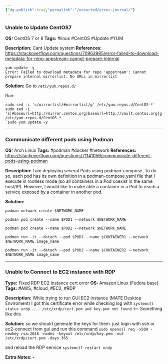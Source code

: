 ```yaml
---
{"dg-publish":true,"permalink":"/unsorted/error-journal/"}
---
```


### Unable to Update CentOS7
**OS:** CentOS 7 or 8
**Tags:** #linux #CentOS #Update #YUM

**Description:** Cant Update system
**References:** https://stackoverflow.com/questions/70963985/error-failed-to-download-metadata-for-repo-appstream-cannot-prepare-internal

```
yum update -y
Error: Failed to download metadata for repo 'appstream': Cannot prepare internal mirrorlist: No URLs in mirrorlist
```

**Solution:** 
Go to `/etc/yum.repos.d/`

Run:
```
sudo sed -i 's/mirrorlist/#mirrorlist/g' /etc/yum.repos.d/CentOS-*`
sudo sed -i 's|#baseurl=http://mirror.centos.org|baseurl=http://vault.centos.org|g' /etc/yum.repos.d/CentOS-*
`sudo yum update -y
```

---
### Communicate different pods using Podman

**OS:** Arch Linux
**Tags:** #podman #docker #network
**References:** https://stackoverflow.com/questions/71141056/communicate-different-pods-using-podman

**Description:**
I am deploying several Pods using podman-compose. To do so, each pod has its own definition in a podman-compose.yaml file that I execute in rootless mode (so all containers in a Pod coexist in the same host/IP). However, I would like to make able a container in a Pod to reach a service exposed by a container in another pod.

**Solution:**
```
podman network create $NETWORK_NAME

podman pod create --name $POD1 --network $NETWORK_NAME

podman pod create --name $POD2 --network $NETWORK_NAME

podman run -it --detach --pod $POD1 --name $CONTAINER1 --network $NETWORK_NAME image_name

podman run -it --detach --pod $POD2 --name $CONTAINER2 --network $NETWORK_NAME image_name

```

---
### Unable to Connect to EC2 instance with RDP 

**Type:** Fixed RDP EC2 Instance cert error
**OS:** Amazon Linux (Fedora base)
**Tags:** #AWS, #cloud, #EC2, #RDP 

**Description:** 
While trying to run GUI EC2 instance (MATE Desktop Enviroment) I got this certificate error while checking log with
`systemctl status xrdp`
`.... /etc/xrdp/cert.pem and key.pem not found` <-- Something like this

**Solution:**
so we should generate the keys for them.
just login with ssh or ec2-connect from gui
and run this command 
`sudo openssl req -x509 -newkey rsa:2048 -nodes -keyout /etc/xrdp/key.pem -out /etc/xrdp/cert.pem -days 365`

and reload the RDP service
`systemctl restart xrdp`

**Extra Notes: -**
 